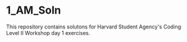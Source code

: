 # 1_AM_Soln

This repository contains solutons for Harvard Student Agency's Coding Level II Workshop day 1 exercises.
